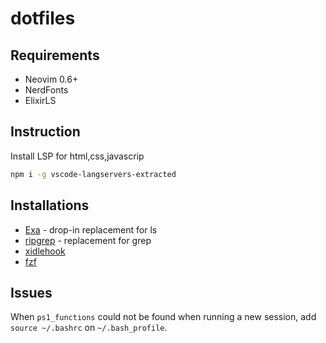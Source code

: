 # dotfiles

## Requirements
- Neovim 0.6+
- NerdFonts
- ElixirLS

## Instruction

Install LSP for html,css,javascrip
```sh
npm i -g vscode-langservers-extracted
```

## Installations

- [Exa](https://the.exa.website/) - drop-in replacement for ls
- [ripgrep](https://github.com/BurntSushi/ripgrep) - replacement for grep
- [xidlehook](https://github.com/jD91mZM2/xidlehook)
- [fzf](https://github.com/junegunn/fzf)

## Issues

When `ps1_functions` could not be found when running a new session, add `source ~/.bashrc` on `~/.bash_profile`.
